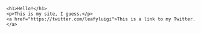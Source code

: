<html>
  <head>
    <link rel="stylesheet" href="style.css">
  </head>
  <body>

    <h1>Hello!</h1>
    <p>This is my site, I guess.</p>
    <a href="https://twitter.com/leafyluigi">This is a link to my Twitter.</a>

  </body>
</html>
